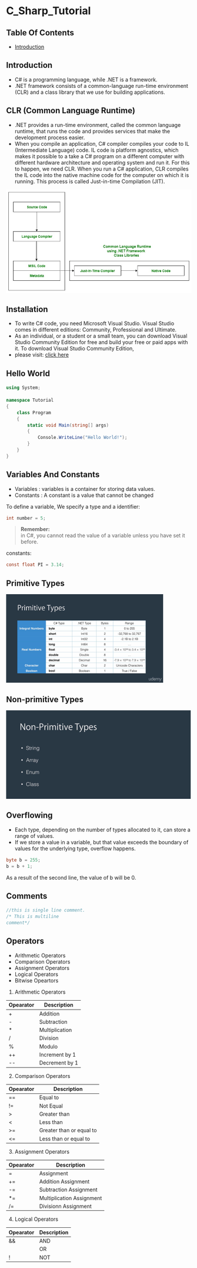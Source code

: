 # C_Sharp_Tutorial

## Table Of Contents

* [Introduction](#Introduction)


## Introduction

- C# is a programming language, while .NET is a framework. 
- .NET framework consists of a common-language run-time environment (CLR) and a class library that we use for building applications.

## CLR (Common Language Runtime)
- .NET provides a run-time environment, called the common language runtime, that runs the code and provides services that make the development process easier.
- When you compile an application, C# compiler compiles your code to IL (Intermediate Language) code. IL code is platform agnostics, which makes it possible to a take a C# program on a different computer with different hardware architecture and operating system and run it. For this to happen, we need CLR. When you run a C# application, CLR compiles the IL code into the native machine code for the computer on which it is running. This process is called Just-in-time Compilation (JIT).

<img src="https://github.com/Yash-1511/C_Sharp_Tutorial/blob/master/images/Working_CLR.jpg" height="280px">

## Installation

- To write C# code, you need Microsoft Visual Studio. Visual Studio comes in different editions: 
Community, Professional and Ultimate. 
- As an individual, or a student or a small team, you can download Visual Studio Community Edition 
for free and build your free or paid apps with it. To download Visual Studio Community Edition, 
- please visit: [click here](https://www.visualstudio.com/en-us/products/visual-studio-community-vs.aspx)

## Hello World
```cs
using System;

namespace Tutorial
{   
    class Program
    {
        static void Main(string[] args)
        { 
            Console.WriteLine("Hello World!");
        }
    }
}
```
## Variables And Constants

- Variables : variables is a container for storing data values.
- Constants : A constant is a value that cannot be changed

To define a variable, We specify a type and a identifier:
```cs
int number = 5;
```
>**Remember:**<br>
> in C#, you cannot read the value of a variable unless you have set it before.

constants:
```cs
const float PI = 3.14;
```

## Primitive Types

<img src="https://github.com/Yash-1511/C_Sharp_Tutorial/blob/master/images/primitive.png" height="240px">

## Non-primitive Types

<img src="https://github.com/Yash-1511/C_Sharp_Tutorial/blob/master/images/non_primitive.png" height="240px">

## Overflowing
- Each type, depending on the number of types allocated to it, can store a range of values.
- If we 
store a value in a variable, but that value exceeds the boundary of values for the underlying type, 
overflow happens. 

```cs
byte b = 255;
b = b + 1;
```
As a result of the second line, the value of b will be 0.

## Comments

```cs
//this is single line comment.
/* This is multiline 
comment*/
```

## Operators

- Arithmetic Operators
- Comparison Operators
- Assignment Operators
- Logical Operators
- Bitwise Opeartors

1. Arithmetic Operators

| Opearator  | Description |
| ------------- | ------------- |
|  +  | Addition  |
|  -  | Subtraction  |
|  *  | Multiplication  |
|  /  | Division  |
|  %  | Modulo  |
|  ++  | Increment by 1  |
|  --  | Decrement by 1  |

2. Comparison Operators

| Opearator  | Description |
| ------------- | ------------- |
|  ==  | Equal to  |
|  != | Not Equal  |
|  >  | Greater than  |
|  < | Less than  |
|  >= | Greater than or equal to  |
|  <=  | Less than or equal to  |

3. Assignment Operators

| Opearator  | Description |
| ------------- | ------------- |
|  =  | Assignment  |
|  += | Addition Assignment  |
|  -=  | Subtraction Assignment  |
|  *= | Multiplication Assignment   |
|  /= | Divisionn Assignment   |

4. Logical Operators

| Opearator  | Description |
| ------------- | ------------- |
|  &&  | AND  |
|  | OR  |
|  ! | NOT | 
